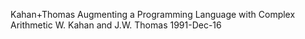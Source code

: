 Kahan+Thomas
  Augmenting a Programming Language with Complex Arithmetic
  W. Kahan and J.W. Thomas
  1991-Dec-16


